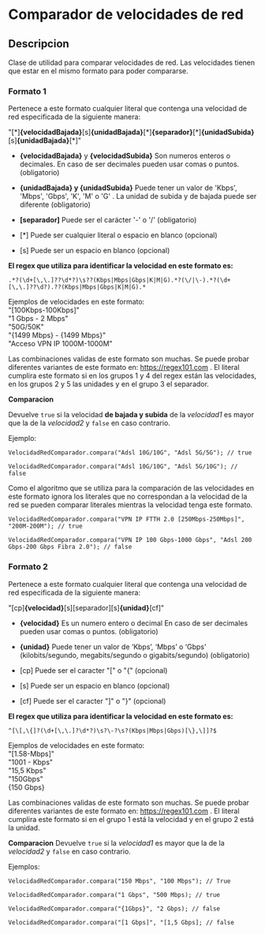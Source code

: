 # Comparador de velocidades de red

## Descripcion

Clase de utilidad para comparar velocidades de red. Las velocidades tienen que estar en el mismo formato para poder compararse.

 ###  Formato 1

 Pertenece a este formato cualquier literal que contenga una velocidad de red especificada de la siguiente manera: 
 
 "[\*]**{velocidadBajada}**[s]**{unidadBajada}**[\*]**{separador}**[\*]**{unidadSubida}**[s]**{unidadBajada}**[\*]"
 
 - **{velocidadBajada}** y **{velocidadSubida}** Son numeros enteros o decimales. En caso de ser decimales pueden usar comas o puntos. (obligatorio)
 
 -  **{unidadBajada} y {unidadSubida}** Puede tener un valor de 'Kbps', 'Mbps', 'Gbps', 'K', 'M' o 'G' . La unidad de subida y de bajada puede ser diferente (obligatorio)

 - **[separador]** Puede ser el carácter '-' o '/' (obligatorio)
 
  - [*] Puede ser cualquier literal o espacio en blanco (opcional)
  
 - [s] Puede ser un espacio en blanco (opcional)
  
**El regex que utiliza para identificar la velocidad en este formato es:** <br>

    .*?(\d+[\,\.]??\d*?)\s??(Kbps|Mbps|Gbps|K|M|G).*?(\/|\-).*?(\d+[\,\.]??\d?).??(Kbps|Mbps|Gbps|K|M|G).*

Ejemplos de velocidades en este formato:    <br>
"[100Kbps-100Kbps]"  <br>
"1 Gbps - 2 Mbps"  <br>
"50G/50K"  <br>
"{1499 Mbps} - {1499 Mbps}"  <br>
"Acceso VPN IP 1000M-1000M"  <br>

Las combinaciones validas de este formato son muchas. Se puede probar diferentes variantes de este formato en:  https://regex101.com . El literal cumplira este formato si en los grupos 1 y 4 del regex están las velocidades, en los grupos 2 y 5 las unidades y en el grupo 3 el separador.

**Comparacion**
 
Devuelve  `true` si la velocidad **de bajada y subida** de la *velocidad1*  es mayor que la de la *velocidad2* y `false` en caso contrario.

Ejemplo:
    
    VelocidadRedComparador.compara("Adsl 10G/10G", "Adsl 5G/5G"); // true
    
    VelocidadRedComparador.compara("Adsl 10G/10G", "Adsl 5G/10G"); // false
    
 Como el algoritmo que se utiliza para la comparación de las velocidades en este formato ignora los literales que no correspondan a la velocidad de la red se pueden comparar literales mientras la velocidad tenga este formato.
 
    VelocidadRedComparador.compara("VPN IP FTTH 2.0 [250Mbps-250Mbps]", "200M-200M"); // true
    
    VelocidadRedComparador.compara("VPN IP 100 Gbps-1000 Gbps", "Adsl 200 Gbps-200 Gbps Fibra 2.0"); // false
 
 
 ###  Formato 2
 
Pertenece a este formato cualquier literal que contenga una velocidad de red especificada de la siguiente manera:

 "[cp]**{velocidad}**[s][separador][s]**{unidad}**[cf]"
 
- **{velocidad}** Es un numero entero o decimal En caso de ser decimales pueden usar comas o puntos. (obligatorio)

- **{unidad}** Puede tener un valor de ‘Kbps’, ‘Mbps’ o ‘Gbps’ (kilobits/segundo, megabits/segundo o gigabits/segundo) (obligatorio)

- [cp] Puede ser el caracter "[" o "{" (opcional)

- [s] Puede ser un espacio en blanco (opcional)

- [cf]  Puede ser el caracter "]" o "}" (opcional)

**El regex que utiliza para identificar la velocidad en este formato es:** <br>

    ^[\[,\{]?(\d+[\,\.]?\d*?)\s?\-?\s?(Kbps|Mbps|Gbps)[\},\]]?$

Ejemplos de velocidades en este formato:  <br>
"[1.58-Mbps]"  <br>
"1001 - Kbps"  <br>
"15,5 Kbps"  <br>
"150Gbps"  <br>
{150 Gbps}  

Las combinaciones validas de este formato son muchas. Se puede probar diferentes variantes de este formato en:  https://regex101.com . El literal cumplira este formato si en el grupo 1 está la velocidad y en el grupo 2 está la unidad.

**Comparacion**
Devuelve  `true` si la *velocidad1*  es mayor que la de la *velocidad2* y `false` en caso contrario.

Ejemplos:

    VelocidadRedComparador.compara("150 Mbps", "100 Mbps"); // True
    
    VelocidadRedComparador.compara("1 Gbps", "500 Mbps); // true

    VelocidadRedComparador.compara("{1Gbps}", "2 Gbps); // false

    VelocidadRedComparador.compara("[1 Gbps]", "[1,5 Gbps]; // false



